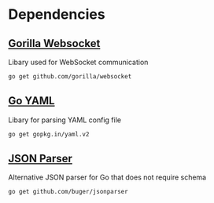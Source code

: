 # Dependencies

## [Gorilla Websocket](https://github.com/gorilla/websocket)

Libary used for WebSocket communication

```bash
go get github.com/gorilla/websocket
```

## [Go YAML](https://github.com/go-yaml/yaml)

Libary for parsing YAML config file

```bash
go get gopkg.in/yaml.v2
```

## [JSON Parser](https://github.com/buger/jsonparser)

Alternative JSON parser for Go that does not require schema

```bash
go get github.com/buger/jsonparser
```

